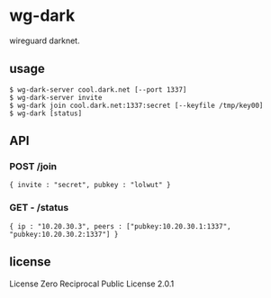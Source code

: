 # wg-dark
wireguard darknet.

## usage
```
$ wg-dark-server cool.dark.net [--port 1337]
$ wg-dark-server invite
$ wg-dark join cool.dark.net:1337:secret [--keyfile /tmp/key00]
$ wg-dark [status]
```

## API
### POST /join
```
{ invite : "secret", pubkey : "lolwut" }
```

### GET - /status
```
{ ip : "10.20.30.3", peers : ["pubkey:10.20.30.1:1337", "pubkey:10.20.30.2:1337"] }
```

## license
License Zero Reciprocal Public License 2.0.1
